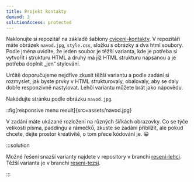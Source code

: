 ```yaml
---
title: Projekt kontakty
demand: 3
solutionAccess: protected
---
```


Naklonujte si repozitář na základě šablony [cviceni-kontakty](https://github.com/Czechitas-podklady-WEB/cviceni-kontakty).
V repozitáři máte obrázek `navod.jpg`, `style.css`, složku s obrázky a dva html soubory.
Podle jména uvidíte, že jeden soubor je těžší varianta, kde je potřeba si vytvořit i strukturu HTML a druhý má již HTML strukturu napsanou a je potřeba doplnit „jen“ stylování.

Určitě doporučujeme nejdříve zkusit těžší variantu a podle zadání si rozmyslet, jak byste prvky v HTML strukturovaly, obalovaly, aby se daly dobře responzivně nastylovat.
Lehčí variantu můžete brát jako nápovědu.

Nakódujte stránku podle obrázku `navod.jpg`.

::fig[responsive menu result]{src=assets/navod.jpg}

V zadání máte ukázané rozložení na různých šířkách obrazovky.
Co se týče velikosti písma, paddingu a rámečků, zkuste se zadání přiblížit, ale pokud chcete, dejte prostor kreativitě, o tom přece kódování je. 😀

:::solution

Možné řešení snazší varianty najdete v repository v branchi [reseni-lehci](https://github.com/Czechitas-podklady-WEB/cviceni-kontakty/tree/reseni-lehci). Těžší varianta je v branchi [reseni-tezsi](https://github.com/Czechitas-podklady-WEB/cviceni-kontakty/tree/reseni-tezsi).

:::
